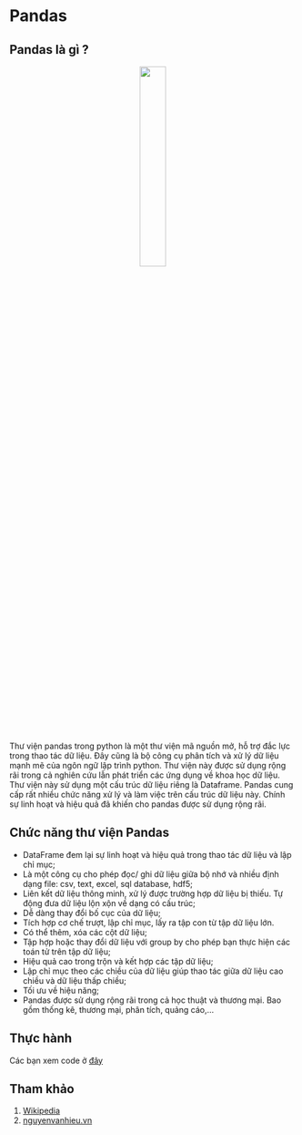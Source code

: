 # Pandas

## Pandas là gì ?

<p align = "center"><img src = "https://miro.medium.com/max/1080/1*_oSOImPmBFeKj8vqE4FCkQ.jpeg" height = 30% width = 30%></p>

Thư viện pandas trong python là một thư viện mã nguồn mở, hỗ trợ đắc lực trong thao tác dữ liệu. Đây cũng là bộ công cụ phân tích và xử lý dữ liệu mạnh mẽ của ngôn ngữ lập trình python. Thư viện này được sử dụng rộng rãi trong cả nghiên cứu lẫn phát triển các ứng dụng về khoa học dữ liệu. Thư viện này sử dụng một cấu trúc dữ liệu riêng là Dataframe. Pandas cung cấp rất nhiều chức năng xử lý và làm việc trên cấu trúc dữ liệu này. Chính sự linh hoạt và hiệu quả đã khiến cho pandas được sử dụng rộng rãi.

## Chức năng thư viện Pandas

* DataFrame đem lại sự linh hoạt và hiệu quả trong thao tác dữ liệu và lập chỉ mục;
* Là một công cụ cho phép đọc/ ghi dữ liệu giữa bộ nhớ và nhiều định dạng file: csv, text, excel, sql database, hdf5;
* Liên kết dữ liệu thông minh, xử lý được trường hợp dữ liệu bị thiếu. Tự động đưa dữ liệu lộn xộn về dạng có cấu trúc;
* Dễ dàng thay đổi bố cục của dữ liệu;
* Tích hợp cơ chế trượt, lập chỉ mục, lấy ra tập con từ tập dữ liệu lớn.
* Có thể thêm, xóa các cột dữ liệu;
* Tập hợp hoặc thay đổi dữ liệu với group by cho phép bạn thực hiện các toán tử trên tập dữ liệu;
* Hiệu quả cao trong trộn và kết hợp các tập dữ liệu;
* Lập chỉ mục theo các chiều của dữ liệu giúp thao tác giữa dữ liệu cao chiều và dữ liệu thấp chiều; 
* Tối ưu về hiệu năng;
* Pandas được sử dụng rộng rãi trong cả học thuật và thương mại. Bao gồm thống kê, thương mại, phân tích, quảng cáo,…

## Thực hành

Các bạn xem code ở [đây]()

## Tham khảo

1. [Wikipedia](https://en.wikipedia.org/wiki/Pandas_(software))
2. [nguyenvanhieu.vn](https://nguyenvanhieu.vn/thu-vien-pandas-python/)
